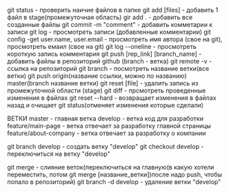 git status - проверить наичие файлов в папке
git add [files] - добавить 1 файл в stage(промежуточная область)
gir add . - добавить все созданные файлы
git commit -m "comment" - добавить комметарии к записи
git log - просмотреть записи (добавленные комментарии)
git config -get user.name, user.email - просмотреть имя автора (свое на git), просмотреть емаил (свое на git)
git log --oneline - просмотреть короткую запись комментария
git push [rep_link] [branch_name] - добавить файлы в репозиторий github (branch - ветка)
git remote -v - ссылка на репозиторий
git branch - посмотреть название ветки(все ветки)
git push origin(название ссылки, можно по названию) master(branch название ветки)
git reset [file] - удалить запись из промежуточной области (stage)
git diff - прсмотреть проведенные изменения в файлах
git reset --hard - возвращает изменения в файлах назад и очищает git status(отменяет изменения которые сделали)


ВЕТКИ
master - главная ветка
develop - ветка код для разработки
feature/main-page - ветка отвечает за разработку главной страницы
feature/about-company - ветка отвечает за разработку о компании

git branch develop - создать ветку "develop"
git checkout develop - переключиться на ветку "develop"

git merge - слияние веток(переключиться на главную(в какую хотели переместить, потом git merge [название_ветки])после надо push, чтобы попало в репозиторий)
git branch -d develop - удаление ветки "develop"

